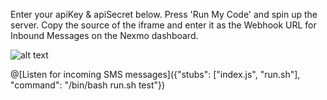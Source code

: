 Enter your apiKey & apiSecret below. Press 'Run My Code' and spin up the server. Copy the source of the iframe and enter it as the Webhook URL for Inbound Messages on the Nexmo dashboard.

![alt text]("/img/webhook.png")

@[Listen for incoming SMS messages]({"stubs": ["index.js", "run.sh"], "command": "/bin/bash run.sh test"})
